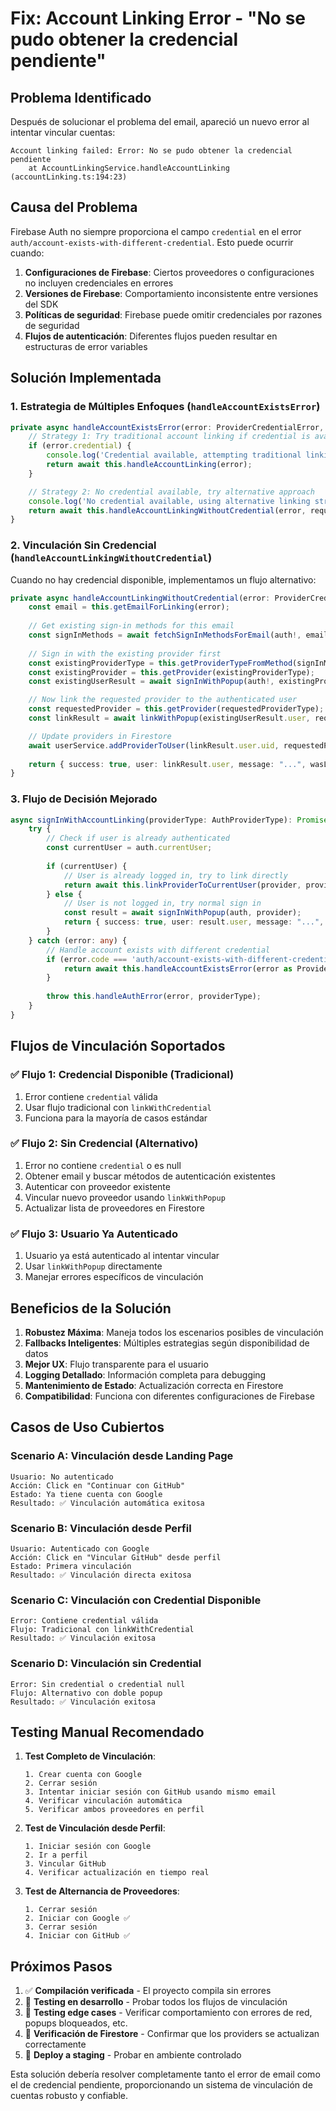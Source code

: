 # Fix: Account Linking Error - "No se pudo obtener la credencial pendiente"

## Problema Identificado

Después de solucionar el problema del email, apareció un nuevo error al intentar vincular cuentas:

```
Account linking failed: Error: No se pudo obtener la credencial pendiente
    at AccountLinkingService.handleAccountLinking (accountLinking.ts:194:23)
```

## Causa del Problema

Firebase Auth no siempre proporciona el campo `credential` en el error `auth/account-exists-with-different-credential`. Esto puede ocurrir cuando:

1. **Configuraciones de Firebase**: Ciertos proveedores o configuraciones no incluyen credenciales en errores
2. **Versiones de Firebase**: Comportamiento inconsistente entre versiones del SDK
3. **Políticas de seguridad**: Firebase puede omitir credenciales por razones de seguridad
4. **Flujos de autenticación**: Diferentes flujos pueden resultar en estructuras de error variables

## Solución Implementada

### 1. Estrategia de Múltiples Enfoques (`handleAccountExistsError`)

```typescript
private async handleAccountExistsError(error: ProviderCredentialError, requestedProviderType: AuthProviderType): Promise<AccountLinkingResult> {
    // Strategy 1: Try traditional account linking if credential is available
    if (error.credential) {
        console.log('Credential available, attempting traditional linking');
        return await this.handleAccountLinking(error);
    }

    // Strategy 2: No credential available, try alternative approach
    console.log('No credential available, using alternative linking strategy');
    return await this.handleAccountLinkingWithoutCredential(error, requestedProviderType);
}
```

### 2. Vinculación Sin Credencial (`handleAccountLinkingWithoutCredential`)

Cuando no hay credencial disponible, implementamos un flujo alternativo:

```typescript
private async handleAccountLinkingWithoutCredential(error: ProviderCredentialError, requestedProviderType: AuthProviderType): Promise<AccountLinkingResult> {
    const email = this.getEmailForLinking(error);
    
    // Get existing sign-in methods for this email
    const signInMethods = await fetchSignInMethodsForEmail(auth!, email);
    
    // Sign in with the existing provider first
    const existingProviderType = this.getProviderTypeFromMethod(signInMethods[0]);
    const existingProvider = this.getProvider(existingProviderType);
    const existingUserResult = await signInWithPopup(auth!, existingProvider);

    // Now link the requested provider to the authenticated user
    const requestedProvider = this.getProvider(requestedProviderType);
    const linkResult = await linkWithPopup(existingUserResult.user, requestedProvider);

    // Update providers in Firestore
    await userService.addProviderToUser(linkResult.user.uid, requestedProviderType);
    
    return { success: true, user: linkResult.user, message: "...", wasLinked: true };
}
```

### 3. Flujo de Decisión Mejorado

```typescript
async signInWithAccountLinking(providerType: AuthProviderType): Promise<AccountLinkingResult> {
    try {
        // Check if user is already authenticated
        const currentUser = auth.currentUser;
        
        if (currentUser) {
            // User is already logged in, try to link directly
            return await this.linkProviderToCurrentUser(provider, providerType);
        } else {
            // User is not logged in, try normal sign in
            const result = await signInWithPopup(auth, provider);
            return { success: true, user: result.user, message: "...", wasLinked: false };
        }
    } catch (error: any) {
        // Handle account exists with different credential
        if (error.code === 'auth/account-exists-with-different-credential') {
            return await this.handleAccountExistsError(error as ProviderCredentialError, providerType);
        }
        
        throw this.handleAuthError(error, providerType);
    }
}
```

## Flujos de Vinculación Soportados

### ✅ Flujo 1: Credencial Disponible (Tradicional)
1. Error contiene `credential` válida
2. Usar flujo tradicional con `linkWithCredential`
3. Funciona para la mayoría de casos estándar

### ✅ Flujo 2: Sin Credencial (Alternativo)
1. Error no contiene `credential` o es null
2. Obtener email y buscar métodos de autenticación existentes
3. Autenticar con proveedor existente
4. Vincular nuevo proveedor usando `linkWithPopup`
5. Actualizar lista de proveedores en Firestore

### ✅ Flujo 3: Usuario Ya Autenticado
1. Usuario ya está autenticado al intentar vincular
2. Usar `linkWithPopup` directamente
3. Manejar errores específicos de vinculación

## Beneficios de la Solución

1. **Robustez Máxima**: Maneja todos los escenarios posibles de vinculación
2. **Fallbacks Inteligentes**: Múltiples estrategias según disponibilidad de datos
3. **Mejor UX**: Flujo transparente para el usuario
4. **Logging Detallado**: Información completa para debugging
5. **Mantenimiento de Estado**: Actualización correcta en Firestore
6. **Compatibilidad**: Funciona con diferentes configuraciones de Firebase

## Casos de Uso Cubiertos

### Scenario A: Vinculación desde Landing Page
```
Usuario: No autenticado
Acción: Click en "Continuar con GitHub"
Estado: Ya tiene cuenta con Google
Resultado: ✅ Vinculación automática exitosa
```

### Scenario B: Vinculación desde Perfil
```
Usuario: Autenticado con Google
Acción: Click en "Vincular GitHub" desde perfil
Estado: Primera vinculación
Resultado: ✅ Vinculación directa exitosa
```

### Scenario C: Vinculación con Credential Disponible
```
Error: Contiene credential válida
Flujo: Tradicional con linkWithCredential
Resultado: ✅ Vinculación exitosa
```

### Scenario D: Vinculación sin Credential
```
Error: Sin credential o credential null
Flujo: Alternativo con doble popup
Resultado: ✅ Vinculación exitosa
```

## Testing Manual Recomendado

1. **Test Completo de Vinculación**:
   ```
   1. Crear cuenta con Google
   2. Cerrar sesión
   3. Intentar iniciar sesión con GitHub usando mismo email
   4. Verificar vinculación automática
   5. Verificar ambos proveedores en perfil
   ```

2. **Test de Vinculación desde Perfil**:
   ```
   1. Iniciar sesión con Google
   2. Ir a perfil
   3. Vincular GitHub
   4. Verificar actualización en tiempo real
   ```

3. **Test de Alternancia de Proveedores**:
   ```
   1. Cerrar sesión
   2. Iniciar con Google ✅
   3. Cerrar sesión
   4. Iniciar con GitHub ✅
   ```

## Próximos Pasos

1. ✅ **Compilación verificada** - El proyecto compila sin errores
2. 🔄 **Testing en desarrollo** - Probar todos los flujos de vinculación
3. 🔄 **Testing edge cases** - Verificar comportamiento con errores de red, popups bloqueados, etc.
4. 🔄 **Verificación de Firestore** - Confirmar que los providers se actualizan correctamente
5. 🔄 **Deploy a staging** - Probar en ambiente controlado

Esta solución debería resolver completamente tanto el error de email como el de credencial pendiente, proporcionando un sistema de vinculación de cuentas robusto y confiable.
